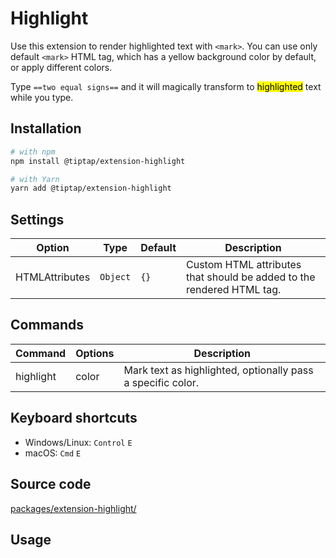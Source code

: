 # Highlight
Use this extension to render highlighted text with `<mark>`. You can use only default `<mark>` HTML tag, which has a yellow background color by default, or apply different colors.

Type `==two equal signs==` and it will magically transform to <mark>highlighted</mark> text while you type.

## Installation
```bash
# with npm
npm install @tiptap/extension-highlight

# with Yarn
yarn add @tiptap/extension-highlight
```

## Settings
| Option         | Type     | Default | Description                                                           |
| -------------- | -------- | ------- | --------------------------------------------------------------------- |
| HTMLAttributes | `Object` | `{}`    | Custom HTML attributes that should be added to the rendered HTML tag. |

## Commands
| Command   | Options | Description                                                 |
| --------- | ------- | ----------------------------------------------------------- |
| highlight | color   | Mark text as highlighted, optionally pass a specific color. |

## Keyboard shortcuts
* Windows/Linux: `Control`&nbsp;`E`
* macOS: `Cmd`&nbsp;`E`

## Source code
[packages/extension-highlight/](https://github.com/ueberdosis/tiptap-next/blob/main/packages/extension-highlight/)

## Usage
<demo name="Marks/Highlight" highlight="3-8,48,67" />

